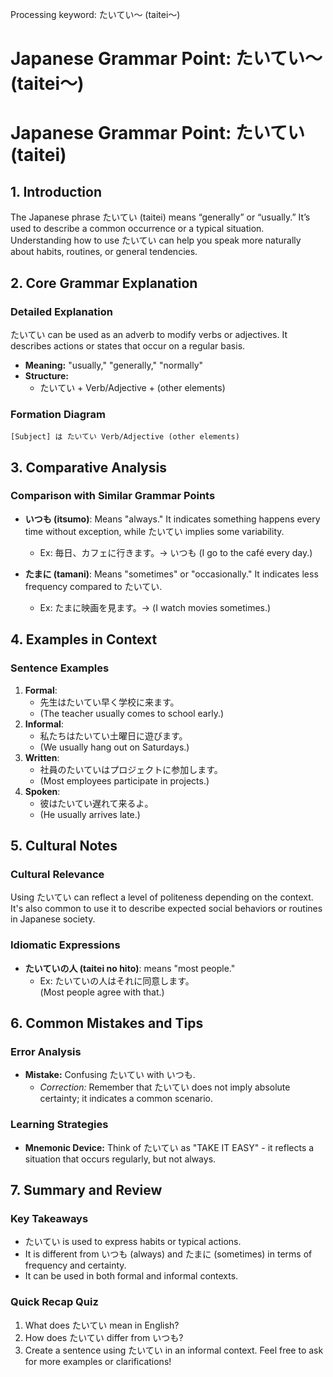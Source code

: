 Processing keyword: たいてい～ (taitei～)
# Japanese Grammar Point: たいてい～ (taitei～)
# Japanese Grammar Point: たいてい (taitei)
## 1. Introduction
The Japanese phrase たいてい (taitei) means “generally” or “usually.” It’s used to describe a common occurrence or a typical situation. Understanding how to use たいてい can help you speak more naturally about habits, routines, or general tendencies.
## 2. Core Grammar Explanation
### Detailed Explanation
たいてい can be used as an adverb to modify verbs or adjectives. It describes actions or states that occur on a regular basis.
- **Meaning:** "usually," "generally," "normally"
- **Structure:**  
  - たいてい + Verb/Adjective + (other elements)
### Formation Diagram
```
[Subject] は たいてい Verb/Adjective (other elements)
```
## 3. Comparative Analysis
### Comparison with Similar Grammar Points
- **いつも (itsumo)**: Means "always." It indicates something happens every time without exception, while たいてい implies some variability.
  - Ex: 毎日、カフェに行きます。→ いつも (I go to the café every day.)
  
- **たまに (tamani)**: Means "sometimes" or "occasionally." It indicates less frequency compared to たいてい.
  - Ex: たまに映画を見ます。→ (I watch movies sometimes.)
## 4. Examples in Context
### Sentence Examples
1. **Formal**:
   - 先生はたいてい早く学校に来ます。
   - (The teacher usually comes to school early.)
2. **Informal**:
   - 私たちはたいてい土曜日に遊びます。
   - (We usually hang out on Saturdays.)
3. **Written**:
   - 社員のたいていはプロジェクトに参加します。
   - (Most employees participate in projects.)
4. **Spoken**:
   - 彼はたいてい遅れて来るよ。
   - (He usually arrives late.)
## 5. Cultural Notes
### Cultural Relevance
Using たいてい can reflect a level of politeness depending on the context. It's also common to use it to describe expected social behaviors or routines in Japanese society.
### Idiomatic Expressions
- **たいていの人 (taitei no hito)**: means "most people."  
  - Ex: たいていの人はそれに同意します。  
    (Most people agree with that.)
## 6. Common Mistakes and Tips
### Error Analysis
- **Mistake:** Confusing たいてい with いつも. 
  - *Correction:* Remember that たいてい does not imply absolute certainty; it indicates a common scenario.
  
### Learning Strategies
- **Mnemonic Device:** Think of たいてい as "TAKE IT EASY" - it reflects a situation that occurs regularly, but not always.
## 7. Summary and Review
### Key Takeaways
- たいてい is used to express habits or typical actions.
- It is different from いつも (always) and たまに (sometimes) in terms of frequency and certainty.
- It can be used in both formal and informal contexts.
### Quick Recap Quiz
1. What does たいてい mean in English?
2. How does たいてい differ from いつも?
3. Create a sentence using たいてい in an informal context.
Feel free to ask for more examples or clarifications!
